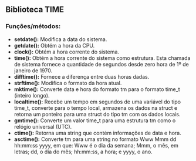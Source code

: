 ## Biblioteca TIME

### Funções/métodos:
* **setdate():** Modifica a data do sistema.
* **getdate():** Obtém a hora da CPU.
* **clock():** Obtém a hora corrente do sistema.
* **time():** Obtém a hora corrente do sistema como estrutura. Esta chamada de sistema fornece a quantidade de segundos desde zero hora de 1º de janeiro de 1970.
* **difftime():** Fornece a diferença entre duas horas dadas.
* **strftime():** Modifica o formato da hora atual.
* **mktime():** Converte data e hora do formato tm para o formato time_t (inteiro longo).
* **localtime():** Recebe um tempo em segundos de uma variável do tipo time_t, converte para o tempo local, armazena os dados na struct e retorna um ponteiro para uma struct do tipo tm com os dados locais.
* **gmtime():** Converte um valor time_t para uma estrutura tm como o relógio universal (UTC).
* **ctime():** Retorna uma string que contém informações de data e hora.
* **asctime():** Converte tm para uma string no formato Www Mmm dd hh:mm:ss yyyy, em que: Www é o dia da semana; Mmm, o mês, em letras; dd, o dia do mês; hh:mm:ss, a hora; e yyyy, o ano. 